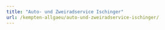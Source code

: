 ```yaml
---
title: "Auto- und Zweiradservice Ischinger"
url: /kempten-allgaeu/auto-und-zweiradservice-ischinger/
---
```

